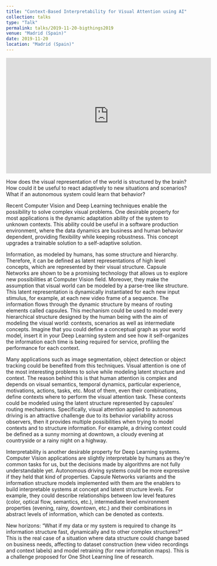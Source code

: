```yaml
---
title: "Context-Based Interpretability for Visual Attention using AI"
collection: talks
type: "Talk"
permalink: talks/2019-11-20-bigthings2019
venue: "Madrid (Spain)"
date: 2019-11-20
location: "Madrid (Spain)"
---
```


<iframe width="560" height="315" src="https://www.youtube.com/embed/EEHYa26B63c" frameborder="0" allow="accelerometer; autoplay; clipboard-write; encrypted-media; gyroscope; picture-in-picture" allowfullscreen></iframe>

How does the visual representation of the world is structured by the brain? How could it be useful to react adaptively to new situations and scenarios? What if an autonomous system could learn that behavior?

Recent Computer Vision and Deep Learning techniques enable the possibility to solve complex visual problems. One desirable property for most applications is the dynamic adaptation ability of the system to unknown contexts. This ability could be useful in a software production environment, where the data dynamics are business and human behavior dependent, providing flexibility while keeping robustness. This concept upgrades a trainable solution to a self-adaptive solution.

Information, as modeled by humans, has some structure and hierarchy. Therefore, it can be defined as latent representations of high level concepts, which are represented by their visual structure. Capsule Networks are shown to be a promising technology that allows us to explore new possibilities at Computer Vision field. Moreover, they make the assumption that visual world can be modeled by a parse-tree like structure. This latent representation is dynamically instantiated for each new input stimulus, for example, at each new video frame of a sequence. The information flows through the dynamic structure by means of routing elements called capsules. This mechanism could be used to model every hierarchical structure designed by the human being with the aim of modeling the visual world: contexts, scenarios as well as intermediate concepts. Imagine that you could define a conceptual graph as your world model, insert it in your Deep Learning system and see how it self-organizes the information each time is being required for service, profiling the performance for each context.

Many applications such as image segmentation, object detection or object tracking could be benefited from this techniques. Visual attention is one of the most interesting problems to solve while modeling latent structure and context. The reason behind this is that human attention is complex and depends on visual semantics, temporal dynamics, particular experience, motivations, actions, tasks, etc. Most of them, even their combinations, define contexts where to perform the visual attention task. These contexts could be modeled using the latent structure represented by capsules’ routing mechanisms. Specifically, visual attention applied to autonomous driving is an attractive challenge due to its behavior variability across observers, then it provides multiple possibilities when trying to model contexts and to structure information. For example, a driving context could be defined as a sunny morning at downtown, a cloudy evening at countryside or a rainy night on a highway.

Interpretability is another desirable property for Deep Learning systems. Computer Vision applications are slightly interpretable by humans as they’re common tasks for us, but the decisions made by algorithms are not fully understandable yet. Autonomous driving systems could be more expressive if they held that kind of properties. Capsule Networks variants and the information structure models implemented with them are the enablers to build interpretable systems at concept and latent structure levels. For example, they could describe relationships between low level features (color, optical flow, semantics, etc.), intermediate level environment properties (evening, rainy, downtown, etc.) and their combinations in abstract levels of information, which can be denoted as contexts.

New horizons: “What if my data or my system is required to change its information structure fast, dynamically and to other complex structures?” This is the real case of a situation where data structure could change based on business needs, affecting to dataset construction (new video recordings and context labels) and model retraining (for new information maps). This is a challenge proposed for One Shot Learning line of research.


